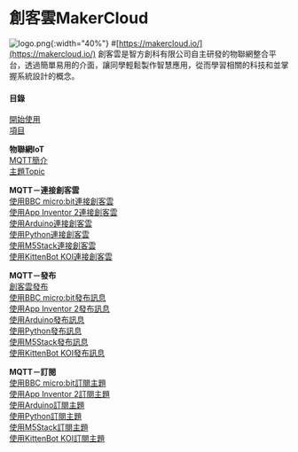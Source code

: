 # 創客雲MakerCloud
![logo.png](logo.png){:width="40%"}
#[https://makercloud.io/](https://makercloud.io/)
創客雲是智方創科有限公司自主研發的物聯網整合平台，透過簡單易用的介面，讓同學輕鬆製作智慧應用，從而學習相關的科技和並掌握系統設計的概念。

#### 目錄
[開始使用](ch0_registration/register.md)  
[項目](ch1_project/project.md)

**物聯網IoT**  
[MQTT簡介](ch2_MQTT/mqtt.md)  
[主題Topic](ch3_Topic/topic.md)

**MQTT－連接創客雲**  
[使用BBC micro:bit連接創客雲](ch4_connect/microbit/connect_microbit.md)  
[使用App Inventor 2連接創客雲](ch4_connect/ai2/connect_ai2.md)  
[使用Arduino連接創客雲](ch4_connect/arduino/connect_arduino.md)  
[使用Python連接創客雲](ch4_connect/python/connect_python.md)  
[使用M5Stack連接創客雲](ch4_connect/m5stack/connect_m5stack.md)  
[使用KittenBot KOI連接創客雲](ch4_connect/KOI/connect_KOI.md)

**MQTT－發布**  
[創客雲發布](ch5_publish/makercloud/makercloud.md)  
[使用BBC micro:bit發布訊息](ch5_publish/microbit/publish_microbit.md)  
[使用App Inventor 2發布訊息](ch5_publish/ai2/publish_ai2.md)  
[使用Arduino發布訊息](ch5_publish/arduino/publish_arduino.md)  
[使用Python發布訊息](ch5_publish/python/publish_python.md)  
[使用M5Stack發布訊息](ch5_publish/m5stack/publish_m5stack.md)  
[使用KittenBot KOI發布訊息](ch5_publish/KOI/publish_KOI.md)

**MQTT－訂閱**  
[使用BBC micro:bit訂閱主題](ch6_subscribe/microbit/subscribe_microbit.md)  
[使用App Inventor 2訂閱主題](ch6_subscribe/ai2/subscribe_ai2.md)  
[使用Arduino訂閱主題](ch6_subscribe/arduino/subscribe_arduino.md)  
[使用Python訂閱主題](ch6_subscribe/python/subscribe_python.md)  
[使用M5Stack訂閱主題](ch6_subscribe/ai2/subscribe_ai2.md)  
[使用KittenBot KOI訂閱主題](ch6_subscribe/KOI/subscribe_KOI.md)


